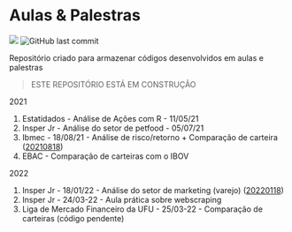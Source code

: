 # Aulas & Palestras

![](https://img.shields.io/github/commit-activity/w/victorncg/aulas_palestras?style=flat)
![GitHub last commit](https://img.shields.io/github/last-commit/victorncg/aulas_palestras)

Repositório criado para armazenar códigos desenvolvidos em aulas e palestras


> ESTE REPOSITÓRIO ESTÁ EM CONSTRUÇÃO

2021
1. Estatidados - Análise de Ações com R - 11/05/21
2. Insper Jr - Análise do setor de petfood - 05/07/21
3. Ibmec - 18/08/21 - Análise de risco/retorno + Comparação de carteira ([20210818](https://github.com/victorncg/aulas_palestras/blob/main/20210818_C%C3%B3digo_Ibmec.ipynb]))
4. EBAC - Comparação de carteiras com o IBOV


2022
1. Insper Jr - 18/01/22 - Análise do setor de marketing (varejo) ([20220118](https://github.com/victorncg/aulas_palestras/blob/main/20220118%20-%20Aula%20-%20Insper%20Jr%20-%20Case%20Marketing.ipynb))
2. Insper Jr - 24/03-22 - Aula prática sobre webscraping
3. Liga de Mercado Financeiro da UFU - 25/03-22 - Comparação de carteiras (código pendente)


